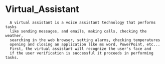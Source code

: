# Virtual_Assistant
      A virtual assistant is a voice assistant technology that performs tasks 
      like sending messages, and emails, making calls, checking the weather, 
      searching in the web browser, setting alarms, checking temperatures 
      opening and closing an application like ms word, PowerPoint, etc... 
      First, the virtual assistant will recognize the user's face and 
      if the user verification is successful it proceeds in performing tasks.
